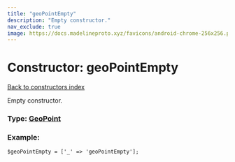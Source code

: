 ```yaml
---
title: "geoPointEmpty"
description: "Empty constructor."
nav_exclude: true
image: https://docs.madelineproto.xyz/favicons/android-chrome-256x256.png
---
```

# Constructor: geoPointEmpty  
[Back to constructors index](/API_docs/constructors/index.html)



Empty constructor.




### Type: [GeoPoint](/API_docs/types/GeoPoint.html)


### Example:

```
$geoPointEmpty = ['_' => 'geoPointEmpty'];
```  
